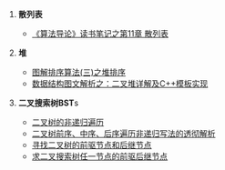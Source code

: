 1. **散列表**
    - [《算法导论》读书笔记之第11章 散列表](https://www.cnblogs.com/Anker/archive/2013/01/27/2879150.html)

2. **堆**
    - [图解排序算法(三)之堆排序](https://www.cnblogs.com/chengxiao/p/6129630.html)
    - [数据结构图文解析之：二叉堆详解及C++模板实现](https://www.cnblogs.com/QG-whz/p/5173112.html)

3. **二叉搜索树BST**s
    - [二叉树的非递归遍历](https://www.cnblogs.com/dolphin0520/archive/2011/08/25/2153720.html)
    - [二叉树前序、中序、后序遍历非递归写法的透彻解析](https://blog.csdn.net/zhangxiangDavaid/article/details/37115355)
    - [寻找二叉树的前驱节点和后继节点](https://blog.csdn.net/Li_haiyu/article/details/94437906)
    - [求二叉搜索树任一节点的前驱后继节点](https://blog.csdn.net/zhaoyunfullmetal/article/details/47903319)
